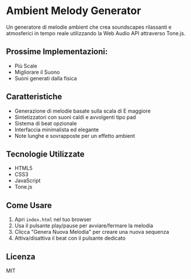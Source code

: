 # Ambient Melody Generator

Un generatore di melodie ambient che crea soundscapes rilassanti e atmosferici in tempo reale utilizzando la Web Audio API attraverso Tone.js.

## Prossime Implementazioni:
- Più Scale
- Migliorare il Suono
- Suoni generati dalla fisica
  

## Caratteristiche

- Generazione di melodie basate sulla scala di E maggiore
- Sintetizzatori con suoni caldi e avvolgenti tipo pad
- Sistema di beat opzionale
- Interfaccia minimalista ed elegante
- Note lunghe e sovrapposte per un effetto ambient

## Tecnologie Utilizzate

- HTML5
- CSS3
- JavaScript
- Tone.js

## Come Usare

1. Apri `index.html` nel tuo browser
2. Usa il pulsante play/pause per avviare/fermare la melodia
3. Clicca "Genera Nuova Melodia" per creare una nuova sequenza
4. Attiva/disattiva il beat con il pulsante dedicato

## Licenza

MIT

